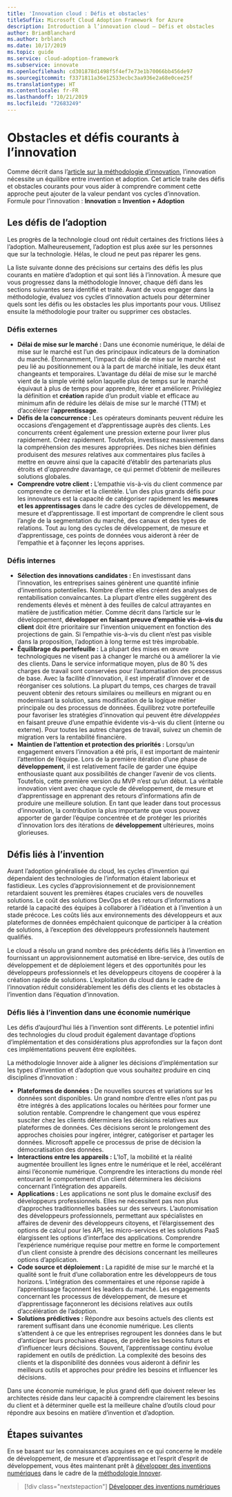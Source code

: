 ```yaml
---
title: 'Innovation cloud : Défis et obstacles'
titleSuffix: Microsoft Cloud Adoption Framework for Azure
description: Introduction à l’innovation cloud – Défis et obstacles
author: BrianBlanchard
ms.author: brblanch
ms.date: 10/17/2019
ms.topic: guide
ms.service: cloud-adoption-framework
ms.subservice: innovate
ms.openlocfilehash: cd301878d1498f5f4ef7e73e1b70066bb456de97
ms.sourcegitcommit: f3371811a36e12533ecbc3aa936e2a68e0cee25f
ms.translationtype: HT
ms.contentlocale: fr-FR
ms.lasthandoff: 10/21/2019
ms.locfileid: "72683249"
---
```

# <a name="common-blockers-and-challenges-to-innovation"></a>Obstacles et défis courants à l’innovation

Comme décrit dans l’[article sur la méthodologie d’innovation](./index.md), l’innovation nécessite un équilibre entre invention et adoption. Cet article traite des défis et obstacles courants pour vous aider à comprendre comment cette approche peut ajouter de la valeur pendant vos cycles d’innovation. Formule pour l’innovation : **Innovation = Invention + Adoption**

## <a name="adoption-challenges"></a>Les défis de l’adoption

Les progrès de la technologie cloud ont réduit certaines des frictions liées à l’adoption.
Malheureusement, l’adoption est plus axée sur les personnes que sur la technologie. Hélas, le cloud ne peut pas réparer les gens.

La liste suivante donne des précisions sur certains des défis les plus courants en matière d’adoption et qui sont liés à l’innovation. À mesure que vous progressez dans la méthodologie Innover, chaque défi dans les sections suivantes sera identifié et traité. Avant de vous engager dans la méthodologie, évaluez vos cycles d’innovation actuels pour déterminer quels sont les défis ou les obstacles les plus importants pour vous. Utilisez ensuite la méthodologie pour traiter ou supprimer ces obstacles.

### <a name="external-challenges"></a>Défis externes

- **Délai de mise sur le marché :** Dans une économie numérique, le délai de mise sur le marché est l’un des principaux indicateurs de la domination du marché. Étonnamment, l’impact du délai de mise sur le marché est peu lié au positionnement ou à la part de marché initiale, les deux étant changeants et temporaires. L’avantage du délai de mise sur le marché vient de la simple vérité selon laquelle plus de temps sur le marché équivaut à plus de temps pour apprendre, itérer et améliorer. Privilégiez la définition et **création** rapide d’un produit viable et efficace au minimum afin de réduire les délais de mise sur le marché (TTM) et d’accélérer l’**apprentissage**.
- **Défis de la concurrence :** Les opérateurs dominants peuvent réduire les occasions d’engagement et d’apprentissage auprès des clients. Les concurrents créent également une pression externe pour livrer plus rapidement. Créez rapidement. Toutefois, investissez massivement dans la compréhension des mesures appropriées. Des niches bien définies produisent des _mesures_ relatives aux commentaires plus faciles à mettre en œuvre ainsi que la capacité d’établir des partenariats plus étroits et d’_apprendre_ davantage, ce qui permet d’obtenir de meilleures solutions globales.
- **Comprendre votre client :** L’empathie vis-à-vis du client commence par comprendre ce dernier et la clientèle. L’un des plus grands défis pour les innovateurs est la capacité de catégoriser rapidement les **mesures et les apprentissages** dans le cadre des cycles de développement, de mesure et d’apprentissage. Il est important de comprendre le client sous l’angle de la segmentation du marché, des canaux et des types de relations. Tout au long des cycles de développement, de mesure et d’apprentissage, ces points de données vous aideront à réer de l’empathie et à façonner les leçons apprises.

### <a name="internal-challenges"></a>Défis internes

- **Sélection des innovations candidates :** En investissant dans l’innovation, les entreprises saines génèrent une quantité infinie d’inventions potentielles. Nombre d’entre elles créent des analyses de rentabilisation convaincantes. La plupart d’entre elles suggèrent des rendements élevés et mènent à des feuilles de calcul attrayantes en matière de justification métier. Comme décrit dans l’article sur le développement, **développer en faisant preuve d’empathie vis-à-vis du client** doit être prioritaire sur l’invention uniquement en fonction des projections de gain. Si l’empathie vis-à-vis du client n’est pas visible dans la proposition, l’adoption à long terme est très improbable.
- **Équilibrage du portefeuille :** La plupart des mises en œuvre technologiques ne visent pas à changer le marché ou à améliorer la vie des clients. Dans le service informatique moyen, plus de 80 % des charges de travail sont conservées pour l’automatisation des processus de base. Avec la facilité d’innovation, il est impératif d’innover et de réorganiser ces solutions. La plupart du temps, ces charges de travail peuvent obtenir des retours similaires ou meilleurs en migrant ou en modernisant la solution, sans modification de la logique métier principale ou des processus de données. Équilibrez votre portefeuille pour favoriser les stratégies d’innovation qui peuvent être _développées_ en faisant preuve d’une empathie évidente vis-à-vis du client (interne ou externe). Pour toutes les autres charges de travail, suivez un chemin de migration vers la rentabilité financière.
- **Maintien de l’attention et protection des priorités :** Lorsqu’un engagement envers l’innovation a été pris, il est important de maintenir l’attention de l’équipe. Lors de la première itération d’une phase de **développement**, il est relativement facile de garder une équipe enthousiaste quant aux possibilités de changer l’avenir de vos clients. Toutefois, cette première version du MVP n’est qu’un début. La véritable innovation vient avec chaque cycle de développement, de mesure et d’apprentissage en apprenant des retours d’informations afin de produire une meilleure solution. En tant que leader dans tout processus d’innovation, la contribution la plus importante que vous pouvez apporter de garder l’équipe concentrée et de protéger les priorités d’innovation lors des itérations de **développement** ultérieures, moins glorieuses.

## <a name="invention-challenges"></a>Défis liés à l’invention

Avant l’adoption généralisée du cloud, les cycles d’invention qui dépendaient des technologies de l’information étaient laborieux et fastidieux. Les cycles d’approvisionnement et de provisionnement retardaient souvent les premières étapes cruciales vers de nouvelles solutions. Le coût des solutions DevOps et des retours d’informations a retardé la capacité des équipes à collaborer à l’idéation et à l’invention à un stade précoce. Les coûts liés aux environnements des développeurs et aux plateformes de données empêchaient quiconque de participer à la création de solutions, à l’exception des développeurs professionnels hautement qualifiés.

Le cloud a résolu un grand nombre des précédents défis liés à l’invention en fournissant un approvisionnement automatisé en libre-service, des outils de développement et de déploiement légers et des opportunités pour les développeurs professionnels et les développeurs citoyens de coopérer à la création rapide de solutions. L’exploitation du cloud dans le cadre de l’innovation réduit considérablement les défis des clients et les obstacles à l’invention dans l’équation d’innovation.

### <a name="invention-challenges-in-a-digital-economy"></a>Défis liés à l’invention dans une économie numérique

Les défis d’aujourd’hui liés à l’invention sont différents. Le potentiel infini des technologies du cloud produit également davantage d’options d’implémentation et des considérations plus approfondies sur la façon dont ces implémentations peuvent être exploitées.

La méthodologie Innover aide à aligner les décisions d’implémentation sur les types d’invention et d’adoption que vous souhaitez produire en cinq disciplines d’innovation :

- **Plateformes de données :** De nouvelles sources et variations sur les données sont disponibles. Un grand nombre d’entre elles n’ont pas pu être intégrés à des applications locales ou héritées pour former une solution rentable. Comprendre le changement que vous espérez susciter chez les clients déterminera les décisions relatives aux plateformes de données. Ces décisions seront le prolongement des approches choisies pour ingérer, intégrer, catégoriser et partager les données. Microsoft appelle ce processus de prise de décision la démocratisation des données.
- **Interactions entre les appareils :** L’IoT, la mobilité et la réalité augmentée brouillent les lignes entre le numérique et le réel, accélérant ainsi l’économie numérique. Comprendre les interactions du monde réel entourant le comportement d’un client déterminera les décisions concernant l’intégration des appareils.
- **Applications :** Les applications ne sont plus le domaine exclusif des développeurs professionnels. Elles ne nécessitent pas non plus d’approches traditionnelles basées sur des serveurs. L’autonomisation des développeurs professionnels, permettant aux spécialistes en affaires de devenir des développeurs citoyens, et l’élargissement des options de calcul pour les API, les micro-services et les solutions PaaS élargissent les options d’interface des applications. Comprendre l’expérience numérique requise pour mettre en forme le comportement d’un client consiste à prendre des décisions concernant les meilleures options d’application.
- **Code source et déploiement :** La rapidité de mise sur le marché et la qualité sont le fruit d’une collaboration entre les développeurs de tous horizons. L’intégration des commentaires et une réponse rapide à l’apprentissage façonnent les leaders du marché. Les engagements concernant les processus de développement, de mesure et d’apprentissage façonneront les décisions relatives aux outils d’accélération de l’adoption.
- **Solutions prédictives :** Répondre aux besoins actuels des clients est rarement suffisant dans une économie numérique. Les clients s’attendent à ce que les entreprises regroupent les données dans le but d’anticiper leurs prochaines étapes, de prédire les besoins futurs et d’influencer leurs décisions. Souvent, l’apprentissage continu évolue rapidement en outils de prédiction. La complexité des besoins des clients et la disponibilité des données vous aideront à définir les meilleurs outils et approches pour prédire les besoins et influencer les décisions.

Dans une économie numérique, le plus grand défi que doivent relever les architectes réside dans leur capacité à comprendre clairement les besoins du client et à déterminer quelle est la meilleure chaîne d’outils cloud pour répondre aux besoins en matière d’invention et d’adoption.

## <a name="next-steps"></a>Étapes suivantes

En se basant sur les connaissances acquises en ce qui concerne le modèle de développement, de mesure et d’apprentissage et l’esprit d’esprit de développement, vous êtes maintenant prêt à [développer des inventions numériques](./invention.md) dans le cadre de la [méthodologie Innover](./index.md).

> [!div class="nextstepaction"]
> [Développer des inventions numériques](./invention.md)
